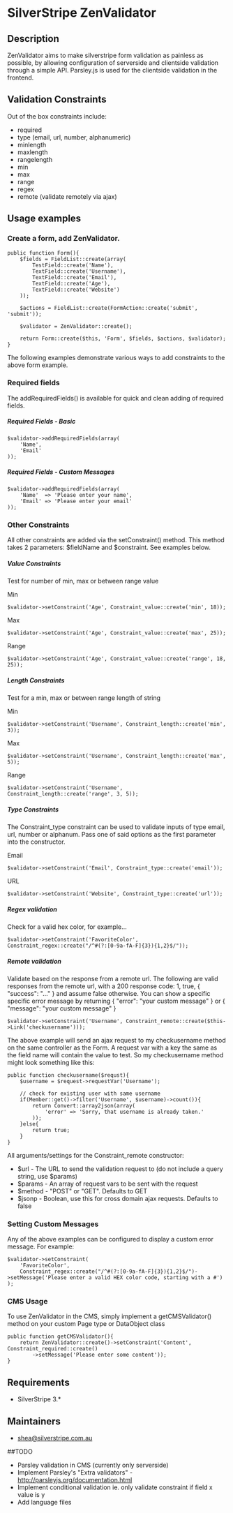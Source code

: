 # SilverStripe ZenValidator


## Description

ZenValidator aims to make silverstripe form validation as painless as possible, by allowing configuration of serverside and clientside validation through a simple API. 
Parsley.js is used for the clientside validation in the frontend.

## Validation Constraints

Out of the box constraints include:

* required
* type (email, url, number, alphanumeric)
* minlength
* maxlength
* rangelength
* min
* max
* range
* regex
* remote (validate remotely via ajax)


## Usage examples
	
### Create a form, add ZenValidator.  

	public function Form(){
		$fields = FieldList::create(array(
			TestField::create('Name'),
			TextField::create('Username'),
			TextField::create('Email'),
			TextField::create('Age'),
			TextField::create('Website')
		));

		$actions = FieldList::create(FormAction::create('submit', 'submit'));

		$validator = ZenValidator::create();
		
		return Form::create($this, 'Form', $fields, $actions, $validator);
	}

The following examples demonstrate various ways to add constraints to the above form example.

### Required fields

The addRequiredFields() is available for quick and clean adding of required fields.

##### Required Fields - Basic

	$validator->addRequiredFields(array(
		'Name',
		'Email'
	));
	
##### Required Fields - Custom Messages

	$validator->addRequiredFields(array(
		'Name' 	=> 'Please enter your name',
		'Email' => 'Please enter your email'
	));

### Other Constraints

All other constraints are added via the setConstraint() method. This method takes 2 parameters: $fieldName and $constraint. See examples below.

##### Value Constraints

Test for number of min, max or between range value
	
Min

	$validator->setConstraint('Age', Constraint_value::create('min', 18));
Max
	
	$validator->setConstraint('Age', Constraint_value::create('max', 25));
Range
	
	$validator->setConstraint('Age', Constraint_value::create('range', 18, 25));
	
##### Length Constraints

Test for a min, max or between range length of string

Min

	$validator->setConstraint('Username', Constraint_length::create('min', 3));
Max
	
	$validator->setConstraint('Username', Constraint_length::create('max', 5));	
Range
	
	$validator->setConstraint('Username', Constraint_length::create('range', 3, 5));
	

##### Type Constraints

The Constraint_type constraint can be used to validate inputs of type email, url, number or alphanum. Pass one of said options as the first parameter into the constructor.

Email
	
	$validator->setConstraint('Email', Constraint_type::create('email'));

URL

	$validator->setConstraint('Website', Constraint_type::create('url'));

##### Regex validation

Check for a valid hex color, for example…

	$validator->setConstraint('FavoriteColor', Constraint_regex::create("/^#(?:[0-9a-fA-F]{3}){1,2}$/"));

	
##### Remote validation

Validate based on the response from a remote url. The following are valid responses from the remote url, with a 200 response code: 1, true, { "success": "..." } and assume false otherwise. You can show a specific specific error message by returning { "error": "your custom message" } or { "message": "your custom message" } 

	$validator->setConstraint('Username', Constraint_remote::create($this->Link('checkusername')));

The above example will send an ajax request to my checkusername method on the same controller as the Form. A request var with a key the same as the field name will contain the value to test. So my checkusername method might look something like this:

	public function checkusername($requst){
		$username = $request->requestVar('Username');
		
		// check for existing user with same username
		if(Member::get()->filter('Username', $username)->count()){
			return Convert::array2json(array(
				'error' => 'Sorry, that username is already taken.'
			));	
		}else{
			return true;
		}	
	}
	
All arguments/settings for the Constraint_remote constructor:

* $url - The URL to send the validation request to (do not include a query string, use $params)
* $params - An array of request vars to be sent with the request
* $method - "POST" or "GET". Defaults to GET
* $jsonp - Boolean, use this for cross domain ajax requests. Defaults to false
	
### Setting Custom Messages

Any of the above examples can be configured to display a custom error message. For example:

	$validator->setConstraint(
		'FavoriteColor', 
		Constraint_regex::create("/^#(?:[0-9a-fA-F]{3}){1,2}$/")->setMessage('Please enter a valid HEX color code, starting with a #')
	);
	
### CMS Usage

To use ZenValidator in the CMS, simply implement a getCMSValidator() method on your custom Page type or DataObject class 

	public function getCMSValidator(){
		return ZenValidator::create()->setConstraint('Content', Constraint_required::create()
			->setMessage('Please enter some content'));
	} 

	


## Requirements

* SilverStripe 3.*



## Maintainers

* shea@silverstripe.com.au


##TODO

* Parsley validation in CMS (currently only serverside)
* Implement Parsley's "Extra validators" - http://parsleyjs.org/documentation.html
* Implement conditional validation ie. only validate constraint if field x value is y
* Add language files